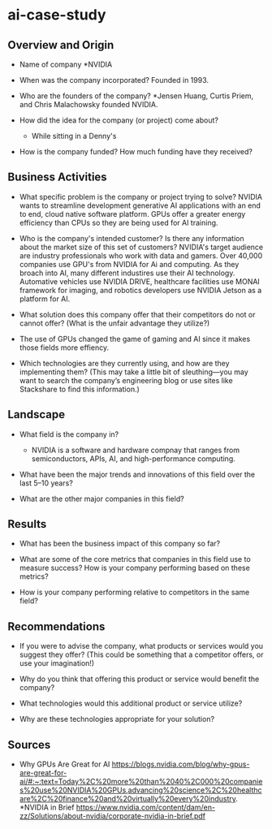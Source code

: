 # ai-case-study

## Overview and Origin

* Name of company
    *NVIDIA

* When was the company incorporated?
    Founded in 1993.

* Who are the founders of the company?
    *Jensen Huang, Curtis Priem, and Chris Malachowsky founded NVIDIA.
* How did the idea for the company (or project) come about?
  * While sitting in a Denny's

* How is the company funded? How much funding have they received?

## Business Activities

* What specific problem is the company or project trying to solve?
    NVIDIA wants to streamline development generative AI applications with an end to end, cloud native software platform. GPUs offer a greater energy efficiency than CPUs so they are being used for AI training.

* Who is the company's intended customer? Is there any information about the market size of this set of customers?
  NVIDIA's target audience are industry professionals who work with data and gamers. Over 40,000 companies use GPU's from NVIDIA for Ai and computing. As they broach into AI, many different industires use their AI technology. Automative vehicles use NVIDIA DRIVE, healthcare facilities use MONAI framework for imaging, and robotics developers use NVIDIA Jetson as a  platform for AI.

* What solution does this company offer that their competitors do not or cannot offer? (What is the unfair advantage they utilize?)
* The use of GPUs changed the game of gaming and AI since it makes those fields more effiency.

* Which technologies are they currently using, and how are they implementing them? (This may take a little bit of sleuthing&mdash;you may want to search the company’s engineering blog or use sites like Stackshare to find this information.)

## Landscape

* What field is the company in?
  * NVIDIA is a software and hardware compnay that ranges from semiconductors, APIs, AI, and high-performance computing.

* What have been the major trends and innovations of this field over the last 5&ndash;10 years?

* What are the other major companies in this field?

## Results

* What has been the business impact of this company so far?

* What are some of the core metrics that companies in this field use to measure success? How is your company performing based on these metrics?

* How is your company performing relative to competitors in the same field?

## Recommendations

* If you were to advise the company, what products or services would you suggest they offer? (This could be something that a competitor offers, or use your imagination!)

* Why do you think that offering this product or service would benefit the company?

* What technologies would this additional product or service utilize?

* Why are these technologies appropriate for your solution?

## Sources
* Why GPUs Are Great for AI
    https://blogs.nvidia.com/blog/why-gpus-are-great-for-ai/#:~:text=Today%2C%20more%20than%2040%2C000%20companies%20use%20NVIDIA%20GPUs,advancing%20science%2C%20healthcare%2C%20finance%20and%20virtually%20every%20industry.
*NVIDIA in Brief
    https://www.nvidia.com/content/dam/en-zz/Solutions/about-nvidia/corporate-nvidia-in-brief.pdf


